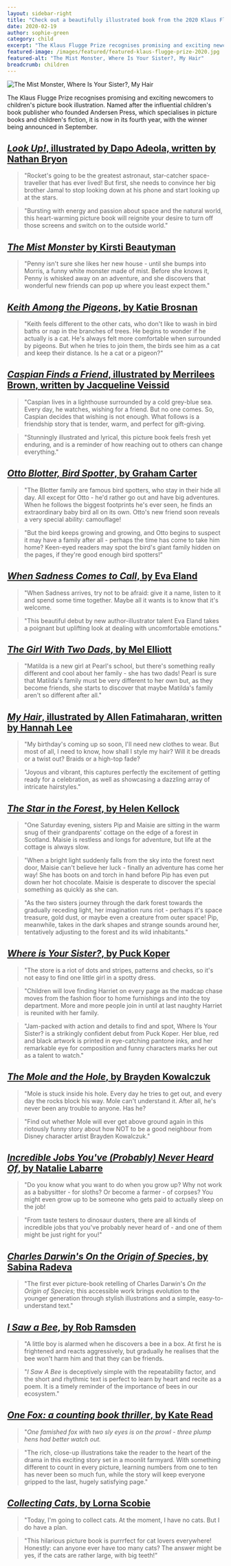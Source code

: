 ```yaml
---
layout: sidebar-right
title: "Check out a beautifully illustrated book from the 2020 Klaus Flugge Prize longlist"
date: 2020-02-19
author: sophie-green
category: child
excerpt: "The Klaus Flugge Prize recognises promising and exciting newcomers to children's picture book illustration."
featured-image: /images/featured/featured-klaus-flugge-prize-2020.jpg
featured-alt: "The Mist Monster, Where Is Your Sister?, My Hair"
breadcrumb: children
---
```


![The Mist Monster, Where Is Your Sister?, My Hair](/images/featured/featured-klaus-flugge-prize-2020.jpg)

The Klaus Flugge Prize recognises promising and exciting newcomers to children's picture book illustration. Named after the influential children's book publisher who founded Andersen Press, which specialises in picture books and children's fiction, it is now in its fourth year, with the winner being announced in September.

## [<cite>Look Up!</cite>, illustrated by Dapo Adeola, written by Nathan Bryon](https://suffolk.spydus.co.uk/cgi-bin/spydus.exe/ENQ/OPAC/BIBENQ?BRN=2563657)

> "Rocket's going to be the greatest astronaut, star-catcher space-traveller that has ever lived! But first, she needs to convince her big brother Jamal to stop looking down at his phone and start looking up at the stars.

> "Bursting with energy and passion about space and the natural world, this heart-warming picture book will reignite your desire to turn off those screens and switch on to the outside world."

## [<cite>The Mist Monster</cite> by Kirsti Beautyman](https://suffolk.spydus.co.uk/cgi-bin/spydus.exe/ENQ/OPAC/BIBENQ?BRN=2638090)

> "Penny isn't sure she likes her new house - until she bumps into Morris, a funny white monster made of mist. Before she knows it, Penny is whisked away on an adventure, and she discovers that wonderful new friends can pop up where you least expect them."

## [<cite>Keith Among the Pigeons</cite>, by Katie Brosnan](https://suffolk.spydus.co.uk/cgi-bin/spydus.exe/ENQ/OPAC/BIBENQ?BRN=2606844)

> "Keith feels different to the other cats, who don't like to wash in bird baths or nap in the branches of trees. He begins to wonder if he actually is a cat. He's always felt more comfortable when surrounded by pigeons. But when he tries to join them, the birds see him as a cat and keep their distance. Is he a cat or a pigeon?"

## [<cite>Caspian Finds a Friend</cite>, illustrated by Merrilees Brown, written by Jacqueline Veissid](https://suffolk.spydus.co.uk/cgi-bin/spydus.exe/ENQ/OPAC/BIBENQ?BRN=2744464)

> "Caspian lives in a lighthouse surrounded by a cold grey-blue sea. Every day, he watches, wishing for a friend. But no one comes. So, Caspian decides that wishing is not enough. What follows is a friendship story that is tender, warm, and perfect for gift-giving.

> "Stunningly illustrated and lyrical, this picture book feels fresh yet enduring, and is a reminder of how reaching out to others can change everything."

## [<cite>Otto Blotter, Bird Spotter</cite>, by Graham Carter](https://suffolk.spydus.co.uk/cgi-bin/spydus.exe/ENQ/OPAC/BIBENQ?BRN=2707347)

> "The Blotter family are famous bird spotters, who stay in their hide all day. All except for Otto - he'd rather go out and have big adventures. When he follows the biggest footprints he's ever seen, he finds an extraordinary baby bird all on its own. Otto's new friend soon reveals a very special ability: camouflage!

> "But the bird keeps growing and growing, and Otto begins to suspect it may have a family after all - perhaps the time has come to take him home? Keen-eyed readers may spot the bird's giant family hidden on the pages, if they're good enough bird spotters!"

## [<cite>When Sadness Comes to Call</cite>, by Eva Eland](https://suffolk.spydus.co.uk/cgi-bin/spydus.exe/ENQ/OPAC/BIBENQ?BRN=2669956)

> "When Sadness arrives, try not to be afraid: give it a name, listen to it and spend some time together. Maybe all it wants is to know that it's welcome.

> "This beautiful debut by new author-illustrator talent Eva Eland takes a poignant but uplifting look at dealing with uncomfortable emotions."

## [<cite>The Girl With Two Dads</cite>, by Mel Elliott](https://suffolk.spydus.co.uk/cgi-bin/spydus.exe/ENQ/OPAC/BIBENQ?BRN=2556728)

> "Matilda is a new girl at Pearl's school, but there's something really different and cool about her family - she has two dads! Pearl is sure that Matilda's family must be very different to her own but, as they become friends, she starts to discover that maybe Matilda's family aren't so different after all."

## [<cite>My Hair</cite>, illustrated by Allen Fatimaharan, written by Hannah Lee](https://suffolk.spydus.co.uk/cgi-bin/spydus.exe/ENQ/OPAC/BIBENQ?BRN=2603166)

> "My birthday's coming up so soon, I'll need new clothes to wear. But most of all, I need to know, how shall I style my hair? Will it be dreads or a twist out? Braids or a high-top fade?

> "Joyous and vibrant, this captures perfectly the excitement of getting ready for a celebration, as well as showcasing a dazzling array of intricate hairstyles."

## [<cite>The Star in the Forest</cite>, by Helen Kellock](https://suffolk.spydus.co.uk/cgi-bin/spydus.exe/ENQ/OPAC/BIBENQ?BRN=2620623)

> "One Saturday evening, sisters Pip and Maisie are sitting in the warm snug of their grandparents' cottage on the edge of a forest in Scotland. Maisie is restless and longs for adventure, but life at the cottage is always slow.

> "When a bright light suddenly falls from the sky into the forest next door, Maisie can't believe her luck - finally an adventure has come her way! She has boots on and torch in hand before Pip has even put down her hot chocolate. Maisie is desperate to discover the special something as quickly as she can.

> "As the two sisters journey through the dark forest towards the gradually receding light, her imagination runs riot - perhaps it's space treasure, gold dust, or maybe even a creature from outer space! Pip, meanwhile, takes in the dark shapes and strange sounds around her, tentatively adjusting to the forest and its wild inhabitants."

## [<cite>Where is Your Sister?</cite>, by Puck Koper](https://suffolk.spydus.co.uk/cgi-bin/spydus.exe/ENQ/OPAC/BIBENQ?BRN=2744463)

> "The store is a riot of dots and stripes, patterns and checks, so it's not easy to find one little girl in a spotty dress.

> "Children will love finding Harriet on every page as the madcap chase moves from the fashion floor to home furnishings and into the toy department. More and more people join in until at last naughty Harriet is reunited with her family.

> "Jam-packed with action and details to find and spot, Where Is Your Sister? is a strikingly confident debut from Puck Koper. Her blue, red and black artwork is printed in eye-catching pantone inks, and her remarkable eye for composition and funny characters marks her out as a talent to watch."

## [<cite>The Mole and the Hole</cite>, by Brayden Kowalczuk](https://suffolk.spydus.co.uk/cgi-bin/spydus.exe/ENQ/OPAC/BIBENQ?BRN=2574687)

> "Mole is stuck inside his hole. Every day he tries to get out, and every day the rocks block his way. Mole can't understand it. After all, he's never been any trouble to anyone. Has he?

> "Find out whether Mole will ever get above ground again in this riotously funny story about how NOT to be a good neighbour from Disney character artist Brayden Kowalczuk."

## [<cite>Incredible Jobs You've (Probably) Never Heard Of</cite>, by Natalie Labarre](https://suffolk.spydus.co.uk/cgi-bin/spydus.exe/ENQ/OPAC/BIBENQ?BRN=2645508)

> "Do you know what you want to do when you grow up? Why not work as a babysitter - for sloths? Or become a farmer - of corpses? You might even grow up to be someone who gets paid to actually sleep on the job!

> "From taste testers to dinosaur dusters, there are all kinds of incredible jobs that you've probably never heard of - and one of them might be just right for you!"

## [<cite>Charles Darwin's On the Origin of Species</cite>, by Sabina Radeva](https://suffolk.spydus.co.uk/cgi-bin/spydus.exe/ENQ/OPAC/BIBENQ?BRN=2408648)

> "The first ever picture-book retelling of Charles Darwin's <cite>On the Origin of Species</cite>; this accessible work brings evolution to the younger generation through stylish illustrations and a simple, easy-to-understand text."

## [<cite>I Saw a Bee</cite>, by Rob Ramsden](https://suffolk.spydus.co.uk/cgi-bin/spydus.exe/ENQ/OPAC/BIBENQ?BRN=2547933)

> "A little boy is alarmed when he discovers a bee in a box. At first he is frightened and reacts aggressively, but gradually he realises that the bee won't harm him and that they can be friends.

> "<cite>I Saw A Bee</cite> is deceptively simple with the repeatability factor, and the short and rhythmic text is perfect to learn by heart and recite as a poem. It is a timely reminder of the importance of bees in our ecosystem."

## [<cite>One Fox: a counting book thriller</cite>, by Kate Read](https://suffolk.spydus.co.uk/cgi-bin/spydus.exe/ENQ/OPAC/BIBENQ?BRN=2701949)

> "<em>One famished fox with two sly eyes is on the prowl - three plump hens had better watch out.</em>

> "The rich, close-up illustrations take the reader to the heart of the drama in this exciting story set in a moonlit farmyard. With something different to count in every picture, learning numbers from one to ten has never been so much fun, while the story will keep everyone gripped to the last, hugely satisfying page."

## [<cite>Collecting Cats</cite>, by Lorna Scobie](https://suffolk.spydus.co.uk/cgi-bin/spydus.exe/ENQ/OPAC/BIBENQ?BRN=2489997)

> "Today, I'm going to collect cats. At the moment, I have no cats. But I do have a plan.

> "This hilarious picture book is purrrfect for cat lovers everywhere! Honestly: can anyone ever have too many cats? The answer might be yes, if the cats are rather large, with big teeth!"
